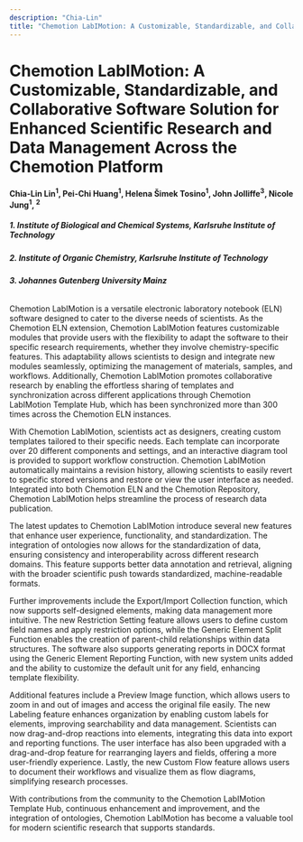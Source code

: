 ```yaml
---
description: "Chia-Lin"
title: "Chemotion LabIMotion: A Customizable, Standardizable, and Collaborative Software Solution for Enhanced Scientific Research and Data Management Across the Chemotion Platform"
---
```


# Chemotion LabIMotion: A Customizable, Standardizable, and Collaborative Software Solution for Enhanced Scientific Research and Data Management Across the Chemotion Platform

#### Chia-Lin Lin<sup>1</sup>, Pei-Chi Huang<sup>1</sup>, Helena Šimek Tosino<sup>1</sup>, John Jolliffe<sup>3</sup>, Nicole Jung<sup>1</sup>, <sup>2</sup>

##### 1.	Institute of Biological and Chemical Systems, Karlsruhe Institute of Technology 
##### 2.	Institute of Organic Chemistry, Karlsruhe Institute of Technology
##### 3.	Johannes Gutenberg University Mainz


###### 


Chemotion LabIMotion is a versatile electronic laboratory notebook (ELN) software designed to cater to the diverse needs of scientists. As the Chemotion ELN extension, Chemotion LabIMotion features customizable modules that provide users with the flexibility to adapt the software to their specific research requirements, whether they involve chemistry-specific features. This adaptability allows scientists to design and integrate new modules seamlessly, optimizing the management of materials, samples, and workflows. Additionally, Chemotion LabIMotion promotes collaborative research by enabling the effortless sharing of templates and synchronization across different applications through Chemotion LabIMotion Template Hub, which has been synchronized more than 300 times across the Chemotion ELN instances.

With Chemotion LabIMotion, scientists act as designers, creating custom templates tailored to their specific needs. Each template can incorporate over 20 different components and settings, and an interactive diagram tool is provided to support workflow construction. Chemotion LabIMotion automatically maintains a revision history, allowing scientists to easily revert to specific stored versions and restore or view the user interface as needed. Integrated into both Chemotion ELN and the Chemotion Repository, Chemotion LabIMotion helps streamline the process of research data publication.

The latest updates to Chemotion LabIMotion introduce several new features that enhance user experience, functionality, and standardization. The integration of ontologies now allows for the standardization of data, ensuring consistency and interoperability across different research domains. This feature supports better data annotation and retrieval, aligning with the broader scientific push towards standardized, machine-readable formats.

Further improvements include the Export/Import Collection function, which now supports self-designed elements, making data management more intuitive. The new Restriction Setting feature allows users to define custom field names and apply restriction options, while the Generic Element Split Function enables the creation of parent-child relationships within data structures. The software also supports generating reports in DOCX format using the Generic Element Reporting Function, with new system units added and the ability to customize the default unit for any field, enhancing template flexibility.

Additional features include a Preview Image function, which allows users to zoom in and out of images and access the original file easily. The new Labeling feature enhances organization by enabling custom labels for elements, improving searchability and data management. Scientists can now drag-and-drop reactions into elements, integrating this data into export and reporting functions. The user interface has also been upgraded with a drag-and-drop feature for rearranging layers and fields, offering a more user-friendly experience. Lastly, the new Custom Flow feature allows users to document their workflows and visualize them as flow diagrams, simplifying research processes.

With contributions from the community to the Chemotion LabIMotion Template Hub, continuous enhancement and improvement, and the integration of ontologies, Chemotion LabIMotion has become a valuable tool for modern scientific research that supports standards.


